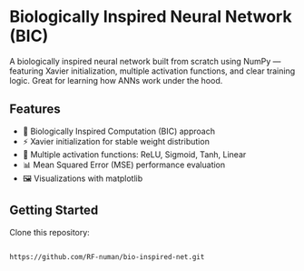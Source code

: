 # Biologically Inspired Neural Network (BIC)

A biologically inspired neural network built from scratch using NumPy — featuring Xavier initialization, multiple activation functions, and clear training logic. Great for learning how ANNs work under the hood.

## Features

- 🧬 Biologically Inspired Computation (BIC) approach
- ⚡ Xavier initialization for stable weight distribution
- 🧠 Multiple activation functions: ReLU, Sigmoid, Tanh, Linear
- 📊 Mean Squared Error (MSE) performance evaluation
- 🖼️ Visualizations with matplotlib

## Getting Started

Clone this repository:

```bash

https://github.com/RF-numan/bio-inspired-net.git
